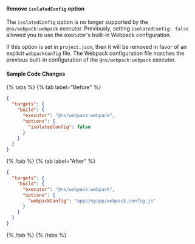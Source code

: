 #### Remove `isolatedConfig` option

The `isolatedConfig` option is no longer supported by the `@nx/webpack:webpack` executor. Previously, setting `isolatedConfig: false` allowed you to use the executor's built-in Webpack configuration.

If this option is set in `project.json`, then it will be removed in favor of an explicit `webpackConfig` file. The Webpack configuration file matches the previous built-in configuration of the `@nx/webpack:webpack` executor.

#### Sample Code Changes

{% tabs %}
{% tab label="Before" %}

```json {% fileName="project.json" %}
{
  "targets": {
    "build": {
      "executor": "@nx/webpack:webpack",
      "options": {
        "isolatedConfig": false
      }
    }
  }
}
```

{% /tab %}
{% tab label="After" %}

```json {% highlightLines=[6] fileName="project.json" %}
{
  "targets": {
    "build": {
      "executor": "@nx/webpack:webpack",
      "options": {
        "webpackConfig": "apps/myapp/webpack.config.js"
      }
    }
  }
}
```

{% /tab %}
{% /tabs %}
